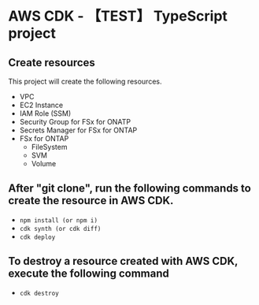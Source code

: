# AWS CDK - 【TEST】 TypeScript project

## Create resources

This project will create the following resources.

- VPC
- EC2 Instance
- IAM Role (SSM)
- Security Group for FSx for ONATP
- Secrets Manager for FSx for ONTAP
- FSx for ONTAP
  - FileSystem
  - SVM
  - Volume

## After "git clone", run the following commands to create the resource in AWS CDK.

- `npm install (or npm i)`
- `cdk synth (or cdk diff)`
- `cdk deploy`

## To destroy a resource created with AWS CDK, execute the following command

- `cdk destroy`
